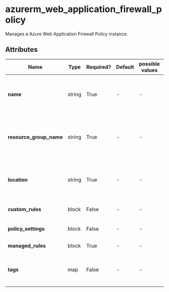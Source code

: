 # azurerm_web_application_firewall_policy

Manages a Azure Web Application Firewall Policy instance.

## Attributes

| Name | Type | Required? | Default  | possible values | Description |
| ---- | ---- | --------- | -------- | ----------- | ----------- |
| **name** | string | True | -  |  -  | The name of the policy. Changing this forces a new resource to be created. | 
| **resource_group_name** | string | True | -  |  -  | The name of the resource group. Changing this forces a new resource to be created. | 
| **location** | string | True | -  |  -  | Resource location. Changing this forces a new resource to be created. | 
| **custom_rules** | block | False | -  |  -  | One or more `custom_rules` blocks. | 
| **policy_settings** | block | False | -  |  -  | A `policy_settings` block. | 
| **managed_rules** | block | True | -  |  -  | A `managed_rules` blocks. | 
| **tags** | map | False | -  |  -  | A mapping of tags to assign to the Web Application Firewall Policy. | 

